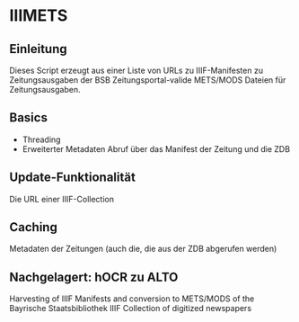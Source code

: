 # IIIMETS

## Einleitung

Dieses Script erzeugt aus einer Liste von URLs zu IIIF-Manifesten zu Zeitungsausgaben der BSB Zeitungsportal-valide METS/MODS Dateien für Zeitungsausgaben.

## Basics

- Threading
- Erweiterter Metadaten Abruf über das Manifest der Zeitung und die ZDB

## Update-Funktionalität 

Die URL einer IIIF-Collection

## Caching

Metadaten der Zeitungen (auch die, die aus der ZDB abgerufen werden)

## Nachgelagert: hOCR zu ALTO

Harvesting of IIIF Manifests and conversion to METS/MODS of the Bayrische Staatsbibliothek IIIF Collection of digitized newspapers
